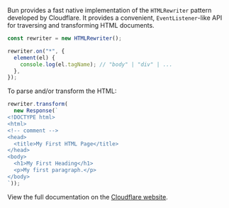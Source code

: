 Bun provides a fast native implementation of the `HTMLRewriter` pattern developed by Cloudflare. It provides a convenient, `EventListener`-like API for traversing and transforming HTML documents.

```ts
const rewriter = new HTMLRewriter();

rewriter.on("*", {
  element(el) {
    console.log(el.tagName); // "body" | "div" | ...
  },
});
```

To parse and/or transform the HTML:

```ts#rewriter.ts
rewriter.transform(
  new Response(`
<!DOCTYPE html>
<html>
<!-- comment -->
<head>
  <title>My First HTML Page</title>
</head>
<body>
  <h1>My First Heading</h1>
  <p>My first paragraph.</p>
</body>
`));
```

View the full documentation on the [Cloudflare website](https://developers.cloudflare.com/workers/runtime-apis/html-rewriter/).
